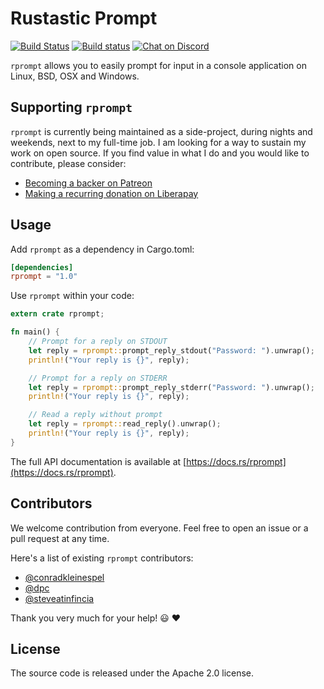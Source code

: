 # Rustastic Prompt

[![Build Status](https://travis-ci.org/conradkleinespel/rprompt.svg?branch=master)](https://travis-ci.org/conradkleinespel/rprompt)
[![Build status](https://ci.appveyor.com/api/projects/status/ch4ljnrsot9sk0g8?svg=true)](https://ci.appveyor.com/project/conradkleinespel/rprompt)
[![Chat on Discord](https://img.shields.io/badge/chat-on%20discord-7289DA)](https://discord.gg/9zXtYqQ)

`rprompt` allows you to easily prompt for input in a console application on Linux, BSD, OSX and Windows.

## Supporting `rprompt`

`rprompt` is currently being maintained as a side-project, during nights and weekends, next to my full-time job. I am looking for a way to sustain my work on open source. If you find value in what I do and you would like to contribute, please consider:

- [Becoming a backer on Patreon](https://www.patreon.com/conradkleinespel)
- [Making a recurring donation on Liberapay](https://liberapay.com/conradkleinespel/)

## Usage

Add `rprompt` as a dependency in Cargo.toml:

```toml
[dependencies]
rprompt = "1.0"
```

Use `rprompt` within your code:

```rust
extern crate rprompt;

fn main() {
    // Prompt for a reply on STDOUT
    let reply = rprompt::prompt_reply_stdout("Password: ").unwrap();
    println!("Your reply is {}", reply);

    // Prompt for a reply on STDERR
    let reply = rprompt::prompt_reply_stderr("Password: ").unwrap();
    println!("Your reply is {}", reply);

    // Read a reply without prompt
    let reply = rprompt::read_reply().unwrap();
    println!("Your reply is {}", reply);
}
```

The full API documentation is available at [https://docs.rs/rprompt](https://docs.rs/rprompt).

## Contributors

We welcome contribution from everyone. Feel free to open an issue or a pull request at any time.

Here's a list of existing `rprompt` contributors:

* [@conradkleinespel](https://github.com/conradkleinespel)
* [@dpc](https://github.com/dpc)
* [@steveatinfincia](https://github.com/steveatinfincia)

Thank you very much for your help!  :smiley:  :heart:

## License

The source code is released under the Apache 2.0 license.
